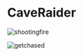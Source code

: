 CaveRaider
==========

![shootingfire](https://cloud.githubusercontent.com/assets/4675165/5685451/3d78b428-9808-11e4-8b35-65085e2b7635.png)

![getchased](https://cloud.githubusercontent.com/assets/4675165/5685586/9a72ffca-9809-11e4-836e-b5b5f74b06f5.png)
